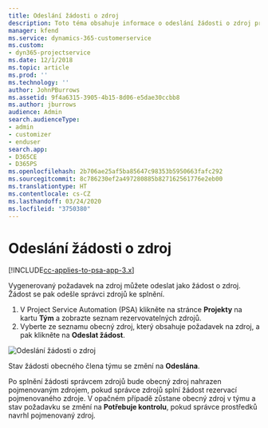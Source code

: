 ```yaml
---
title: Odeslání žádosti o zdroj
description: Toto téma obsahuje informace o odeslání žádosti o zdroj projektu.
manager: kfend
ms.service: dynamics-365-customerservice
ms.custom:
- dyn365-projectservice
ms.date: 12/1/2018
ms.topic: article
ms.prod: ''
ms.technology: ''
author: JohnPBurrows
ms.assetid: 9f4a6315-3905-4b15-8d06-e5dae30ccbb8
ms.author: jburrows
audience: Admin
search.audienceType:
- admin
- customizer
- enduser
search.app:
- D365CE
- D365PS
ms.openlocfilehash: 2b706ae25af5ba85647c98353b5950663fafc292
ms.sourcegitcommit: 8c786230ef2a497280885b827162561776e2eb00
ms.translationtype: HT
ms.contentlocale: cs-CZ
ms.lasthandoff: 03/24/2020
ms.locfileid: "3750380"
---
```

# <a name="submit-a-resource-request"></a>Odeslání žádosti o zdroj

[!INCLUDE[cc-applies-to-psa-app-3.x](../includes/cc-applies-to-psa-app-3x.md)]

Vygenerovaný požadavek na zdroj můžete odeslat jako žádost o zdroj. Žádost se pak odešle správci zdrojů ke splnění.

1. V Project Service Automation (PSA) klikněte na stránce **Projekty** na kartu **Tým** a zobrazte seznam rezervovatelných zdrojů. 
2. Vyberte ze seznamu obecný zdroj, který obsahuje požadavek na zdroj, a pak klikněte na **Odeslat žádost**.

![Odeslání žádosti o zdroj](media/RM-how-to-18.png)

Stav žádosti obecného člena týmu se změní na **Odeslána**.

Po splnění žádosti správcem zdrojů bude obecný zdroj nahrazen pojmenovaným zdrojem, pokud správce zdrojů splní žádost rezervací pojmenovaného zdroje. V opačném případě zůstane obecný zdroj v týmu a stav požadavku se změní na **Potřebuje kontrolu**, pokud správce prostředků navrhl pojmenovaný zdroj.
